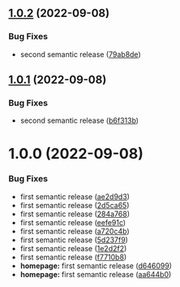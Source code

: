 ## [1.0.2](https://github.com/AstroSync/WebServer/compare/v1.0.1...v1.0.2) (2022-09-08)


### Bug Fixes

* second semantic release ([79ab8de](https://github.com/AstroSync/WebServer/commit/79ab8de318c14f73d072f620df0a0effd4598999))

## [1.0.1](https://github.com/AstroSync/WebServer/compare/v1.0.0...v1.0.1) (2022-09-08)


### Bug Fixes

* second semantic release ([b6f313b](https://github.com/AstroSync/WebServer/commit/b6f313b3e0d1c64a7539d2d7d7cd1e5bc08248ac))

# 1.0.0 (2022-09-08)


### Bug Fixes

* first semantic release ([ae2d9d3](https://github.com/AstroSync/WebServer/commit/ae2d9d3ce867818619903f79f837c1e179d3ab5d))
* first semantic release ([2d5ca65](https://github.com/AstroSync/WebServer/commit/2d5ca65915f61af32309268d8d5699d1db92d306))
* first semantic release ([284a768](https://github.com/AstroSync/WebServer/commit/284a768d2d19dbacab861e86395a01dc5c9336a9))
* first semantic release ([eefe91c](https://github.com/AstroSync/WebServer/commit/eefe91c162f000bc04c2b352fc88e4d38c3e2c74))
* first semantic release ([a720c4b](https://github.com/AstroSync/WebServer/commit/a720c4bcd136fb70791bdb81d8f1e8f418c6c3d8))
* first semantic release ([5d237f9](https://github.com/AstroSync/WebServer/commit/5d237f902ce4ae0e9d2a1df7135dded3945cb84a))
* first semantic release ([1e2d2f2](https://github.com/AstroSync/WebServer/commit/1e2d2f2c7207ebcdf01d0a82bef346c1cefd5287))
* first semantic release ([f7710b8](https://github.com/AstroSync/WebServer/commit/f7710b85e3738db9c292589a142c887ec4f8e0dc))
* **homepage:** first semantic release ([d646099](https://github.com/AstroSync/WebServer/commit/d6460996b98fb695bfa606ccaccad4c05d20a032))
* **homepage:** first semantic release ([aa644b0](https://github.com/AstroSync/WebServer/commit/aa644b0ecbb9cceb4517b0103f14c5c9f4e1aff3))
